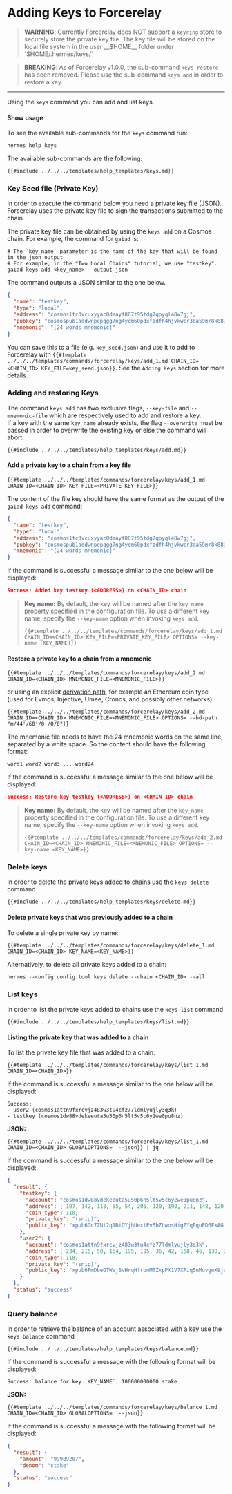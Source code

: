 # Adding Keys to Forcerelay

> __WARNING__: Currently Forcerelay does NOT support a `keyring` store to securely
> store the private key file. The key file will be stored on the local file system
> in the user __$HOME__ folder under `$HOME/.hermes/keys/`

> __BREAKING__: As of Forcerelay v1.0.0, the sub-command `keys restore` has been removed.
> Please use the sub-command `keys add` in order to restore a key.

---

Using the `keys` command you can add and list keys. 

#### Show usage

To see the available sub-commands for the `keys` command run:

```shell
hermes help keys
```

The available sub-commands are the following:

```shell
{{#include ../../../templates/help_templates/keys.md}}
```

### Key Seed file (Private Key)

In order to execute the command below you need a private key file (JSON). Forcerelay uses the private key file to sign the transactions submitted to the chain.

The private key file can be obtained by using the `keys add` on a Cosmos chain. For example, the command for `gaiad` is:

```shell
# The `key_name` parameter is the name of the key that will be found in the json output
# For example, in the "Two Local Chains" tutorial, we use "testkey".
gaiad keys add <key_name> --output json
```

The command outputs a JSON similar to the one below. 

```json
{
  "name": "testkey",
  "type": "local",
  "address": "cosmos1tc3vcuxyyac0dmayf887t95tdg7qpyql48w7gj",
  "pubkey": "cosmospub1addwnpepqgg7ng4ycm60pdxfzdfh4hjvkwcr3da59mr8k883vsstx60ruv7kur4525u",
  "mnemonic": "[24 words mnemonic]"
}
```

You can save this to a file (e.g. `key_seed.json`) and use it to add to Forcerelay with `{{#template ../../../templates/commands/forcerelay/keys/add_1.md CHAIN_ID=<CHAIN_ID> KEY_FILE=key_seed.json}}`. See the `Adding Keys` section for more details.

### Adding and restoring Keys

The command `keys add` has two exclusive flags, `--key-file` and `--mnemonic-file` which are respectively used to add and restore a key.  
If a key with the same `key_name` already exists, the flag `--overwrite` must be passed in order to overwrite the existing key or else the command will abort.

```shell
{{#include ../../../templates/help_templates/keys/add.md}}
```

#### Add a private key to a chain from a key file

```shell
{{#template ../../../templates/commands/forcerelay/keys/add_1.md CHAIN_ID=<CHAIN_ID> KEY_FILE=<PRIVATE_KEY_FILE>}}
```

The content of the file key should have the same format as the output of the `gaiad keys add` command:

```json
{
  "name": "testkey",
  "type": "local",
  "address": "cosmos1tc3vcuxyyac0dmayf887t95tdg7qpyql48w7gj",
  "pubkey": "cosmospub1addwnpepqgg7ng4ycm60pdxfzdfh4hjvkwcr3da59mr8k883vsstx60ruv7kur4525u",
  "mnemonic": "[24 words mnemonic]"
}
```

If the command is successful a message similar to the one below will be displayed:

```json
Success: Added key testkey (<ADDRESS>) on <CHAIN_ID> chain
```

> **Key name:**
> By default, the key will be named after the `key_name` property specified in the configuration file.
> To use a different key name, specify the `--key-name` option when invoking `keys add`.
>
> ```
> {{#template ../../../templates/commands/forcerelay/keys/add_1.md CHAIN_ID=<CHAIN_ID> KEY_FILE=<PRIVATE_KEY_FILE> OPTIONS= --key-name [KEY_NAME]}}
> ```

#### Restore a private key to a chain from a mnemonic

```shell
{{#template ../../../templates/commands/forcerelay/keys/add_2.md CHAIN_ID=<CHAIN_ID> MNEMONIC_FILE=<MNEMONIC_FILE>}}
```

or using an explicit [derivation path](https://github.com/satoshilabs/slips/blob/master/slip-0044.md), for example
an Ethereum coin type (used for Evmos, Injective, Umee, Cronos, and
possibly other networks):

```shell
{{#template ../../../templates/commands/forcerelay/keys/add_2.md CHAIN_ID=<CHAIN_ID> MNEMONIC_FILE=<MNEMONIC_FILE> OPTIONS= --hd-path "m/44'/60'/0'/0/0"}}
```

The mnemonic file needs to have the 24 mnemonic words on the same line, separated by a white space. So the content should have the following format:
```
word1 word2 word3 ... word24
```

If the command is successful a message similar to the one below will be displayed:

```json
Success: Restore key testkey (<ADDRESS>) on <CHAIN_ID> chain
```

> **Key name:**
> By default, the key will be named after the `key_name` property specified in the configuration file.
> To use a different key name, specify the `--key-name` option when invoking `keys add`.
>
> ```
> {{#template ../../../templates/commands/forcerelay/keys/add_2.md CHAIN_ID=<CHAIN_ID> MNEMONIC_FILE=<MNEMONIC_FILE> OPTIONS= --key-name <KEY_NAME>}}
> ```

### Delete keys

In order to delete the private keys added to chains use the `keys delete` command

```shell
{{#include ../../../templates/help_templates/keys/delete.md}}
```

#### Delete private keys that was previously added to a chain

To delete a single private key by name:

```shell
{{#template ../../../templates/commands/forcerelay/keys/delete_1.md CHAIN_ID=<CHAIN_ID> KEY_NAME=<KEY_NAME>}}
```

Alternatively, to delete all private keys added to a chain:

```shell
hermes --config config.toml keys delete --chain <CHAIN_ID> --all
```

### List keys

In order to list the private keys added to chains use the `keys list` command

```shell
{{#include ../../../templates/help_templates/keys/list.md}}
```

#### Listing the private key that was added to a chain

To list the private key file that was added to a chain:

```shell
{{#template ../../../templates/commands/forcerelay/keys/list_1.md CHAIN_ID=<CHAIN_ID>}}
```

If the command is successful a message similar to the one below will be displayed:

```
Success:
- user2 (cosmos1attn9fxrcvjz483w3tu4cfz77ldmlyujly3q3k)
- testkey (cosmos1dw88vdekeeuta5u50p6n5lt5v5c6y2we0pu8nz)
```

**JSON:**

```shell
{{#template ../../../templates/commands/forcerelay/keys/list_1.md CHAIN_ID=<CHAIN_ID> GLOBALOPTIONS=  --json}} | jq
```

If the command is successful a message similar to the one below will be displayed:

```json
{
  "result": {
    "testkey": {
      "account": "cosmos1dw88vdekeeuta5u50p6n5lt5v5c6y2we0pu8nz",
      "address": [ 107, 142, 118, 55, 54, 206, 120, 190, 211, 148, 120, 117, 58, 125, 116, 101, 49, 162, 41, 217 ],
      "coin_type": 118,
      "private_key": "(snip)",
      "public_key": "xpub6Gc7ZUt2q1BiQYjhUextPv5bZLwosHigZYqEquPD6FkAGmHDrLiBgE5Xnh8XGZp79rAXtZn1Dt3DNQHxxgCgVQqfRMfVsRiXn6mwULBnYq7"
    },
    "user2": {
      "account": "cosmos1attn9fxrcvjz483w3tu4cfz77ldmlyujly3q3k",
      "address": [ 234, 215, 50, 164, 195, 195, 36, 42, 158, 46, 138, 249, 92, 36, 94, 247, 219, 191, 147, 146 ],
      "coin_type": 118,
      "private_key": "(snip)",
      "public_key": "xpub6FmDbeGTWVjSvHrqHfrpnMTZxpPX1V7XFiq5nMuvgwX9jumt1yUuwNAUQo8Nn36unbFShg6iSjkfMBgeY49wik7rF91N2SHvarpX62ByWMf"
    }
  },
  "status": "success"
}
```
### Query balance

In order to retrieve the balance of an account associated with a key use the `keys balance` command

```shell
{{#include ../../../templates/help_templates/keys/balance.md}}
```

If the command is successful a message with the following format will be displayed:

```
Success: balance for key `KEY_NAME`: 100000000000 stake
```

**JSON:**

```shell
{{#template ../../../templates/commands/forcerelay/keys/balance_1.md CHAIN_ID=<CHAIN_ID> GLOBALOPTIONS=  --json}}
```

If the command is successful a message with the following format will be displayed:

```json
{
  "result": {
    "amount": "99989207",
    "denom": "stake"
  },
  "status": "success"
}
```
